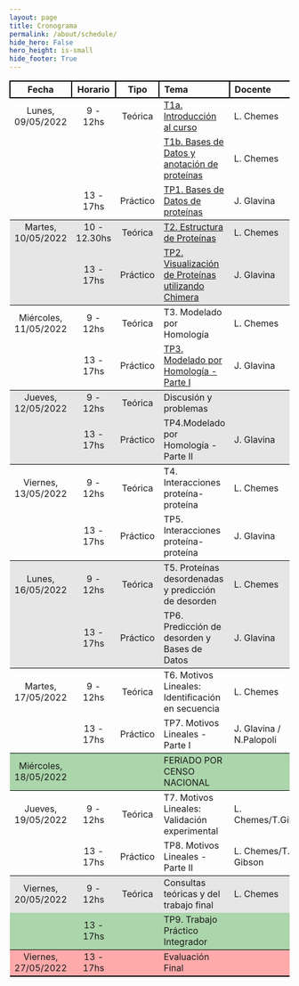 ```yaml
---
layout: page
title: Cronograma
permalink: /about/schedule/
hide_hero: False
hero_height: is-small
hide_footer: True
---
```


<style>
    .table td {
        max-width:500px;
    }

    .content table th{
        background: #dedede;
    }

    .table thead th {
        border: 2px solid black
    }

    .table tr:nth-child(4) { background: #e6e6e6ff; }
    .table tr:nth-child(5) { background: #e6e6e6ff; }
    .table tr:nth-child(4) { border-top: 1.5px solid black; }
    .table tr:nth-child(5) { border-bottom: 1.5px solid black; }

    .table tr:nth-child(8) { background: #e6e6e6ff; }
    .table tr:nth-child(9) { background: #e6e6e6ff; }
    .table tr:nth-child(8) { border-top: 1.5px solid black; }
    .table tr:nth-child(9) { border-bottom: 1.5px solid black; }

    .table tr:nth-child(12) { background: #e6e6e6ff; }
    .table tr:nth-child(13) { background: #e6e6e6ff; }
    .table tr:nth-child(12) { border-top: 1.5px solid black; }
    .table tr:nth-child(13) { border-bottom: 1.5px solid black; }

    .table tr:nth-child(16) { background: #abd5abff; }
    .table tr:nth-child(16) { border-top: 1.5px solid black; }
    .table tr:nth-child(16) { border-bottom: 1.5px solid black; }
    
    .table tr:nth-child(19) { background: #e6e6e6ff; }
    .table tr:nth-child(19) { border-top: 1.5px solid black; }
    .table tr:nth-child(20) { background: #abd5abff; }
    .table tr:nth-child(20) { border-bottom: 1.5px solid black; }

    .table tr:nth-child(21) { background: #ffaaaaff; }
    .table tr:nth-child(21) { border-bottom: 2px solid black; }

</style>

<div class="table">

|**Fecha** |   **Horario**   |  **Tipo**    |   **Tema**	|   **Docente** |
|:-------:|:-----------:|:-----------:|:-----------|:-----------|
| Lunes, 09/05/2022	    | 9 - 12hs  | Teórica   | [T1a. Introducción al curso](/estructural/teoricas/teorica1a/) | L. Chemes |
|                       |           |           | [T1b. Bases de Datos y anotación de proteínas](/estructural/teoricas/teorica1a/) | L. Chemes |
|                       | 13 - 17hs | Práctico  | [TP1. Bases de Datos de proteínas](/estructural/TPs/db_uniprot/) | J. Glavina |
| Martes, 10/05/2022    | 10 - 12.30hs  | Teórica   | [T2. Estructura de Proteínas](/estructural/teoricas/teorica2/) | L. Chemes |
|                       | 13 - 17hs | Práctico  | [TP2. Visualización de Proteínas utilizando Chimera](/estructural/TPs/chimera/)  | J. Glavina |
| Miércoles, 11/05/2022	|  9 - 12hs	| Teórica   | T3. Modelado por Homología | L. Chemes |
|                       | 13 - 17hs	| Práctico  | [TP3. Modelado por Homología - Parte I](/estructural/TPs/Modelado_Por_Homologia/)| J. Glavina |
| Jueves, 12/05/2022    | 9 - 12hs	| Teórica   | Discusión y problemas ||
|                       | 13 - 17hs | Práctico  | TP4.Modelado por Homología - Parte II | J. Glavina |
| Viernes, 13/05/2022	| 9 - 12hs  | Teórica   | T4. Interacciones proteína-proteína | L. Chemes |
|                       | 13 - 17hs	| Práctico  | TP5. Interacciones proteína-proteína | J. Glavina |
| Lunes, 16/05/2022	    | 9 - 12hs	| Teórica   | T5. Proteínas desordenadas y predicción de desorden | L. Chemes |
|                       | 13 - 17hs | Práctico  | TP6. Predicción de desorden y Bases de Datos | J. Glavina |
| Martes, 17/05/2022	| 9 - 12hs  | Teórica   | T6. Motivos Lineales: Identificación en secuencia | L. Chemes |
|                       | 13 - 17hs	| Práctico  | TP7. Motivos Lineales - Parte I | J. Glavina / N.Palopoli |
| Miércoles, 18/05/2022	|	        |           | FERIADO POR CENSO NACIONAL   |   |
| Jueves, 19/05/2022	| 9 - 12hs	| Teórica   | T7. Motivos Lineales: Validación experimental | L. Chemes/T.Gibson |
|                       | 13 - 17hs	| Práctico  | TP8. Motivos Lineales - Parte II | L. Chemes/T. Gibson |
| Viernes, 20/05/2022	| 9 - 12hs	| Teórica   | Consultas teóricas y del trabajo final | L. Chemes |
|                       | 13 - 17hs	|           | TP9. Trabajo Práctico Integrador   |   |
| Viernes, 27/05/2022	| 13 - 17hs	|           | Evaluación Final    |   |


</div>



<!---
<div class="table">

|05/08/2021 |  9 - 13hs| Teórica | [T1. Presentación de la materia](/introduccion-bioinformatica/teoricas/teorica1/) | F. Agüero |

</div>
-->
